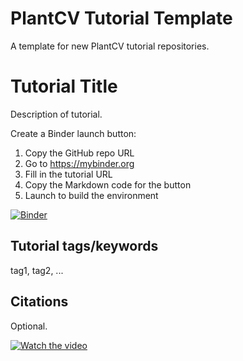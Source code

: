 # PlantCV Tutorial Template

A template for new PlantCV tutorial repositories.

# Tutorial Title

Description of tutorial.

Create a Binder launch button:

1. Copy the GitHub repo URL
2. Go to https://mybinder.org
3. Fill in the tutorial URL
4. Copy the Markdown code for the button
5. Launch to build the environment

[![Binder](https://mybinder.org/badge_logo.svg)](https://mybinder.org/v2/gh/danforthcenter/plantcv-tutorial-template/HEAD)

## Tutorial tags/keywords

tag1, tag2, ...

## Citations

Optional.

[![Watch the video](https://videoapi-muybridge.vimeocdn.com/animated-thumbnails/image/1a4c33f8-ccfb-4f65-8ab7-a27aedc775ad.gif?ClientID=vimeo-core-prod&Date=1634328154&Signature=71fe14a7ec2c22418a6b86387ed222deb0b23557)](https://vimeo.com/633172673)

